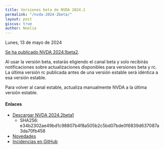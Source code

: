 ```yaml
---
title: Versiones beta de NVDA 2024.2
permalink: "/nvda-2024-2beta/"
layout: post
giscus: true
author: Noelia
---
```


<footer>Lunes, 13 de mayo de 2024</footer>

[Se ha publicado NVDA 2024.1beta2](https://www.nvaccess.org/post/nvda-2024-2beta1).

Al usar la versión beta, estarás eligiendo el canal beta y solo recibirás notificaciones sobre actualizaciones disponibles para versiones beta y rc. La última versión rc publicada antes de una versión estable será idéntica a esa versión estable.

Para volver al canal estable, actualiza manualmente NVDA a la última versión estable.

#### Enlaces

- [Descargar NVDA 2024.2beta1](https://www.nvaccess.org/files/nvda/releases/2024.2beta1/nvda_2024.2beta1.exe)
  - SHA256: e34b2302ae49bd1c98807b4f8a505b2c5bd07bde0f6839d637087a3da70fb458
- [Novedades](https://www.nvaccess.org/files/nvda/releases/2024.2beta1/documentation/es/changes.html)
- [Incidencias en GitHub](https://github.com/nvaccess/nvda/issues)
